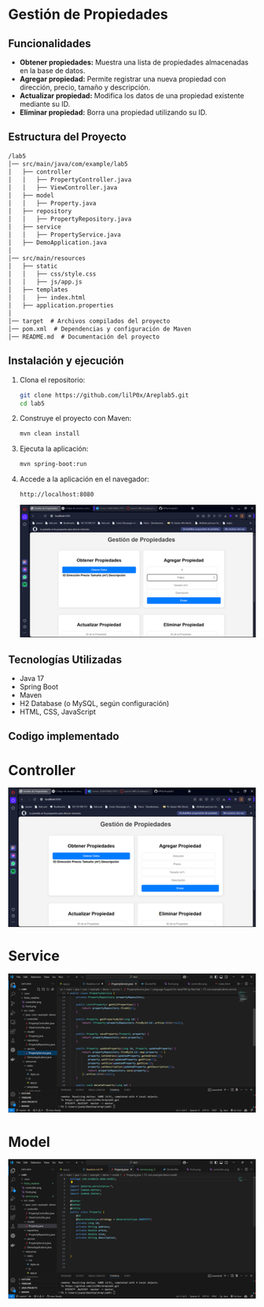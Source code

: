 # Gestión de Propiedades

## Funcionalidades

- **Obtener propiedades:** Muestra una lista de propiedades almacenadas en la base de datos.
- **Agregar propiedad:** Permite registrar una nueva propiedad con dirección, precio, tamaño y descripción.
- **Actualizar propiedad:** Modifica los datos de una propiedad existente mediante su ID.
- **Eliminar propiedad:** Borra una propiedad utilizando su ID.

## Estructura del Proyecto

```
/lab5
│── src/main/java/com/example/lab5
│   ├── controller
│   │   ├── PropertyController.java  
│   │   ├── ViewController.java 
│   ├── model
│   │   ├── Property.java 
│   ├── repository
│   │   ├── PropertyRepository.java  
│   ├── service
│   │   ├── PropertyService.java  
│   ├── DemoApplication.java  
│
│── src/main/resources
│   ├── static
│   │   ├── css/style.css
│   │   ├── js/app.js  
│   ├── templates
│   │   ├── index.html  
│   ├── application.properties  
│
│── target  # Archivos compilados del proyecto
│── pom.xml  # Dependencias y configuración de Maven
│── README.md  # Documentación del proyecto
```




## Instalación y ejecución

1. Clona el repositorio:
   ```bash
   git clone https://github.com/lilP0x/Areplab5.git
   cd lab5
   ```

2. Construye el proyecto con Maven:
   ```bash
   mvn clean install
   ```

3. Ejecuta la aplicación:
   ```bash
   mvn spring-boot:run
   ```

4. Accede a la aplicación en el navegador:
   ```
   http://localhost:8080
   ```

   ![alt text](fotos_readme/front.png)

## Tecnologías Utilizadas

- Java 17
- Spring Boot
- Maven
- H2 Database (o MySQL, según configuración)
- HTML, CSS, JavaScript


## Codigo implementado

# Controller 

![alt text](fotos_readme/controller.png)


# Service 

![alt text](fotos_readme/service.png)

# Model

![alt text](fotos_readme/model.png)

